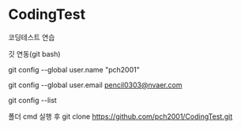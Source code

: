 # CodingTest
코딩테스트 연습


깃 연동(git bash)

git config --global user.name "pch2001"

git config --global user.email pencil0303@nvaer.com

git config --list

폴더 cmd 실행 후 git clone https://github.com/pch2001/CodingTest.git
